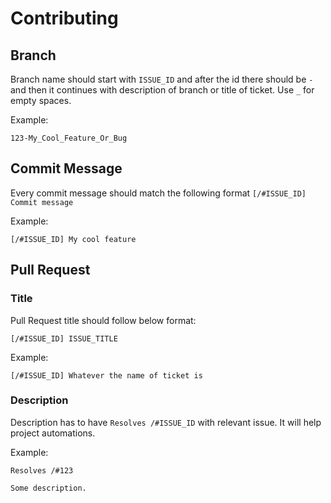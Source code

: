 # Contributing

## Branch

Branch name should start with `ISSUE_ID` and after the id there should be `-` and then it continues with description of branch or title of ticket. Use `_` for empty spaces.

Example:

```
123-My_Cool_Feature_Or_Bug
```

## Commit Message

Every commit message should match the following format `[/#ISSUE_ID] Commit message`

Example:

```
[/#ISSUE_ID] My cool feature
```

## Pull Request

### Title

Pull Request title should follow below format:

```
[/#ISSUE_ID] ISSUE_TITLE
```

Example:

```
[/#ISSUE_ID] Whatever the name of ticket is
```

### Description

Description has to have `Resolves /#ISSUE_ID` with relevant issue. It will help project automations.

Example:

```
Resolves /#123

Some description.
```
